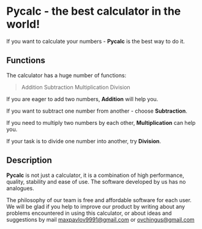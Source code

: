 # Pycalc - the best calculator in the world!
If you want to calculate your numbers - **Pycalc** is the best way to do it.

## Functions
The calculator has a huge number of functions:
> Addition
> Subtraction
> Multiplication
> Division


If you are eager to add two numbers, **Addition** will help you.

If you want to subtract one number from another - choose **Subtraction**.

If you need to multiply two numbers by each other, **Multiplication** can help you.

If your task is to divide one number into another, try **Division**.

## Description

**Pycalc** is not just a calculator, it is a combination of high performance, quality, stability and ease of use. The software developed by us has no analogues.

The philosophy of our team is free and affordable software for each user. We will be glad if you help to improve our product by writing about any problems encountered in using this calculator, or about ideas and suggestions by mail maxpavlov9991@gmail.com or ovchingus@gmail.com

